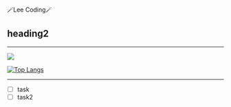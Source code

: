 🪄Lee Coding🪄

 ## heading2
 ---
<div>

<a href='https://www.instagram.com/easy__hun_/'><img src="https://img.shields.io/badge/Instagram-FA58D0?style=flat-square&logo=instagram&logoColor=white"/></a>

</div>


[![Top Langs](https://github-readme-stats.vercel.app/api/top-langs/?username=sawoo0999)](https://github.com/sawoo0999/github-readme-stats)

---




 
- [ ] task
- [ ] task2
